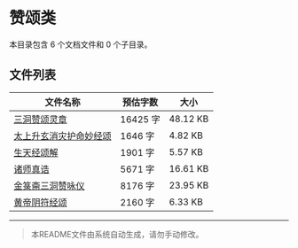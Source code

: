 # 赞颂类

本目录包含 6 个文档文件和 0 个子目录。

## 文件列表

| 文件名称 | 预估字数 | 大小 |
|---------|---------|------|
| [三洞赞颂灵章](道藏/正统道藏洞真部/赞颂类/三洞赞颂灵章.md) | 16425 字 | 48.12 KB |
| [太上升玄消灾护命妙经颂](道藏/正统道藏洞真部/赞颂类/太上升玄消灾护命妙经颂.md) | 1646 字 | 4.82 KB |
| [生天经颂解](道藏/正统道藏洞真部/赞颂类/生天经颂解.md) | 1901 字 | 5.57 KB |
| [诸师真诰](道藏/正统道藏洞真部/赞颂类/诸师真诰.md) | 5671 字 | 16.61 KB |
| [金箓斋三洞赞咏仪](道藏/正统道藏洞真部/赞颂类/金箓斋三洞赞咏仪.md) | 8176 字 | 23.95 KB |
| [黄帝阴符经颂](道藏/正统道藏洞真部/赞颂类/黄帝阴符经颂.md) | 2160 字 | 6.33 KB |

---

> 本README文件由系统自动生成，请勿手动修改。
